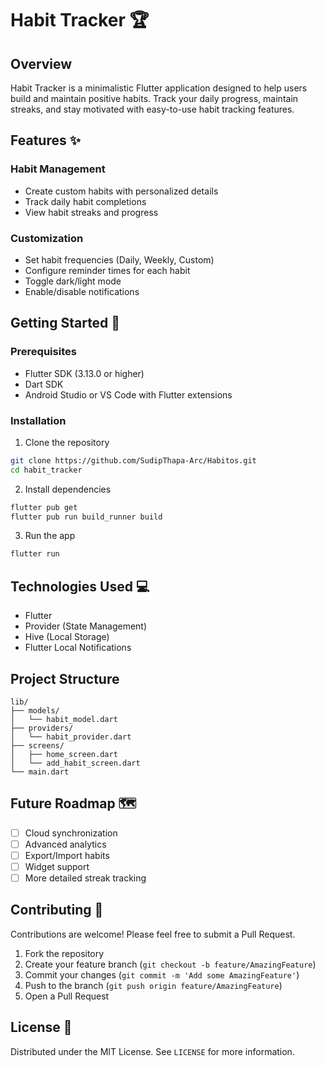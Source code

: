 # Habit Tracker 🏆

## Overview
Habit Tracker is a minimalistic Flutter application designed to help users build and maintain positive habits. Track your daily progress, maintain streaks, and stay motivated with easy-to-use habit tracking features.

## Features ✨

### Habit Management
- Create custom habits with personalized details
- Track daily habit completions
- View habit streaks and progress

### Customization
- Set habit frequencies (Daily, Weekly, Custom)
- Configure reminder times for each habit
- Toggle dark/light mode
- Enable/disable notifications

## Getting Started 🚀

### Prerequisites
- Flutter SDK (3.13.0 or higher)
- Dart SDK
- Android Studio or VS Code with Flutter extensions

### Installation

1. Clone the repository
```bash
git clone https://github.com/SudipThapa-Arc/Habitos.git
cd habit_tracker
```

2. Install dependencies
```bash
flutter pub get
flutter pub run build_runner build
```

3. Run the app
```bash
flutter run
```

## Technologies Used 💻
- Flutter
- Provider (State Management)
- Hive (Local Storage)
- Flutter Local Notifications

## Project Structure
```
lib/
├── models/
│   └── habit_model.dart
├── providers/
│   └── habit_provider.dart
├── screens/
│   ├── home_screen.dart
│   └── add_habit_screen.dart
└── main.dart
```

## Future Roadmap 🗺️
- [ ] Cloud synchronization
- [ ] Advanced analytics
- [ ] Export/Import habits
- [ ] Widget support
- [ ] More detailed streak tracking

## Contributing 🤝
Contributions are welcome! Please feel free to submit a Pull Request.

1. Fork the repository
2. Create your feature branch (`git checkout -b feature/AmazingFeature`)
3. Commit your changes (`git commit -m 'Add some AmazingFeature'`)
4. Push to the branch (`git push origin feature/AmazingFeature`)
5. Open a Pull Request

## License 📄
Distributed under the MIT License. See `LICENSE` for more information.
